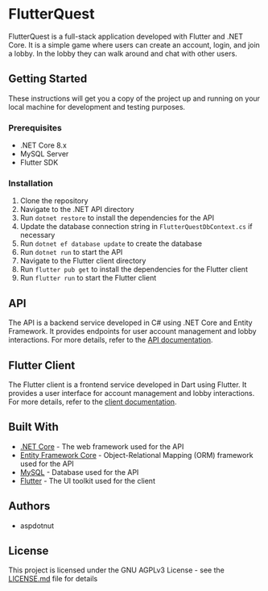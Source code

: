 # FlutterQuest

FlutterQuest is a full-stack application developed with Flutter and .NET Core. It is a simple game where users can create an account, login, and join a lobby. In the lobby they can walk around and chat with other users.

## Getting Started

These instructions will get you a copy of the project up and running on your local machine for development and testing purposes.

### Prerequisites

- .NET Core 8.x
- MySQL Server
- Flutter SDK

### Installation

1. Clone the repository
2. Navigate to the .NET API directory
3. Run `dotnet restore` to install the dependencies for the API
4. Update the database connection string in `FlutterQuestDbContext.cs` if necessary
5. Run `dotnet ef database update` to create the database
6. Run `dotnet run` to start the API
7. Navigate to the Flutter client directory
8. Run `flutter pub get` to install the dependencies for the Flutter client
9. Run `flutter run` to start the Flutter client

## API

The API is a backend service developed in C# using .NET Core and Entity Framework. It provides endpoints for user account management and lobby interactions. For more details, refer to the [API documentation](apps/flutter-quest-api/README.md).

## Flutter Client

The Flutter client is a frontend service developed in Dart using Flutter. It provides a user interface for account management and lobby interactions. For more details, refer to the [client documentation](apps/flutter_quest_client/README.md).

## Built With

- [.NET Core](https://dotnet.microsoft.com/download) - The web framework used for the API
- [Entity Framework Core](https://docs.microsoft.com/en-us/ef/core/) - Object-Relational Mapping (ORM) framework used for the API
- [MySQL](https://www.mysql.com/) - Database used for the API
- [Flutter](https://flutter.dev/) - The UI toolkit used for the client

## Authors

- aspdotnut

## License

This project is licensed under the GNU AGPLv3 License - see the [LICENSE.md](LICENSE.md) file for details